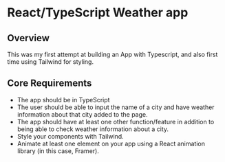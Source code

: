 # React/TypeScript Weather app

## Overview

This was my first attempt at building an App with Typescript, and also first time using Tailwind for styling.

## Core Requirements

- The app should be in TypeScript
- The user should be able to input the name of a city and have weather information about that city added to the page.
- The app should have at least one other function/feature in addition to being able to check weather information about a city.
- Style your components with Tailwind.
- Animate at least one element on your app using a React animation library (in this case, Framer).

